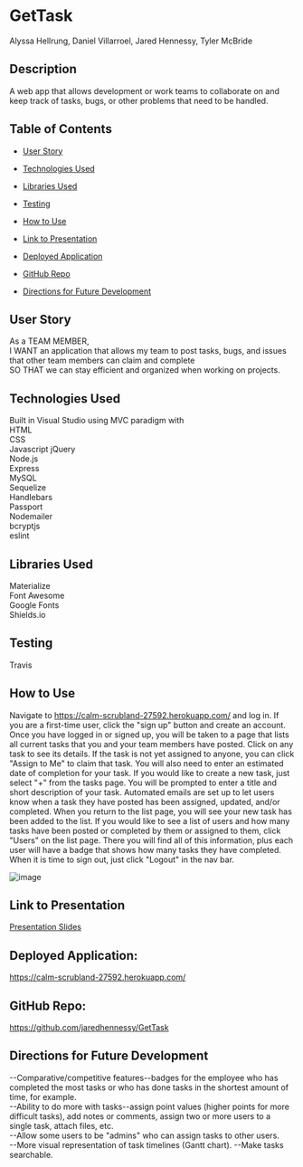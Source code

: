 # GetTask

Alyssa Hellrung, Daniel Villarroel, Jared Hennessy, Tyler McBride

## Description

A web app that allows development or work teams to collaborate on and keep track of tasks, bugs, or other problems that need to be handled.

## Table of Contents

- [User Story](#user-story)

- [Technologies Used](#technologies-used)

- [Libraries Used](#libraries-used)

- [Testing](#testing)

- [How to Use](#how-to-use)

- [Link to Presentation](#link-to-presentation)

- [Deployed Application](#deployed-application)

- [GitHub Repo](#github-repo)

- [Directions for Future Development](#directions-for-future-development)

## User Story

As a TEAM MEMBER,  
I WANT an application that allows my team to post tasks, bugs, and issues that other team members can claim and complete  
SO THAT we can stay efficient and organized when working on projects.

## Technologies Used

Built in Visual Studio using MVC paradigm with  
HTML  
CSS  
Javascript
jQuery  
Node.js  
Express  
MySQL  
Sequelize  
Handlebars  
Passport  
Nodemailer  
bcryptjs  
eslint

## Libraries Used

Materialize  
Font Awesome  
Google Fonts  
Shields.io

## Testing

Travis

## How to Use

Navigate to https://calm-scrubland-27592.herokuapp.com/ and log in. If you are a first-time user, click the "sign up" button and create an account. Once you have logged in or signed up, you will be taken to a page that lists all current tasks that you and your team members have posted. Click on any task to see its details. If the task is not yet assigned to anyone, you can click "Assign to Me" to claim that task. You will also need to enter an estimated date of completion for your task. If you would like to create a new task, just select "+" from the tasks page. You will be prompted to enter a title and short description of your task. Automated emails are set up to let users know when a task they have posted has been assigned, updated, and/or completed. When you return to the list page, you will see your new task has been added to the list. If you would like to see a list of users and how many tasks have been posted or completed by them or assigned to them, click "Users" on the list page. There you will find all of this information, plus each user will have a badge that shows how many tasks they have completed. When it is time to sign out, just click "Logout" in the nav bar.

![image](https://media.giphy.com/media/kgrEXP21525paGmONQ/giphy.gif)

## Link to Presentation

[Presentation Slides](https://docs.google.com/presentation/d/1O5oq3THaB4RQvdi4qdv2OhZ-9jJtM3fQv-uiiyGZjHA/edit#slide=id.g81e58f5b76_0_9)

## Deployed Application:

https://calm-scrubland-27592.herokuapp.com/

## GitHub Repo:

https://github.com/jaredhennessy/GetTask

## Directions for Future Development

--Comparative/competitive features--badges for the employee who has completed the most tasks or who has done tasks in the shortest amount of time, for example.  
--Ability to do more with tasks--assign point values (higher points for more difficult tasks), add notes or comments, assign two or more users to a single task, attach files, etc.  
--Allow some users to be "admins" who can assign tasks to other users.  
--More visual representation of task timelines (Gantt chart).
--Make tasks searchable.
